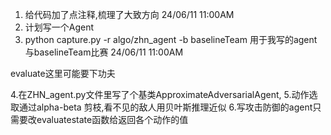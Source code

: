 1. 给代码加了点注释,梳理了大致方向  24/06/11  11:00AM
2. 计划写一个Agent
3. python capture.py -r algo/zhn_agent -b baselineTeam 用于我写的agent与baselineTeam比赛  24/06/11  11:00AM

evaluate这里可能要下功夫

4.在ZHN_agent.py文件里写了个基类ApproximateAdversarialAgent,
5.动作选取通过alpha-beta 剪枝,看不见的敌人用贝叶斯推理近似
6.写攻击防御的agent只需要改evaluatestate函数给返回各个动作的值